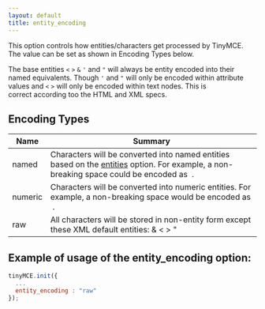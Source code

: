```yaml
---
layout: default
title: entity_encoding
---
```


This option controls how entities/characters get processed by TinyMCE. The value can be set as shown in Encoding Types below.

The base entities `<` `>` `&` `'` and `"` will always be entity encoded into their named equivalents. Though `'` and `"` will only be encoded within attribute values and `<` `>` will only be encoded within text nodes. This is correct according too the HTML and XML specs.

## Encoding Types

| Name | Summary |
| --- | --- |
| named | Characters will be converted into named entities based on the [entities](https://www.tiny.cloud/docs-3x/api/configuration/Configuration3x@entities) option. For example, a non-breaking space could be encoded as &nbsp;. |
| numeric | Characters will be converted into numeric entities. For example, a non-breaking space would be encoded as &#160;. |
| raw | All characters will be stored in non-entity form except these XML default entities: &amp; &lt; &gt; &quot; |

## Example of usage of the entity_encoding option:

```js
tinyMCE.init({
  ...
  entity_encoding : "raw"
});
```
